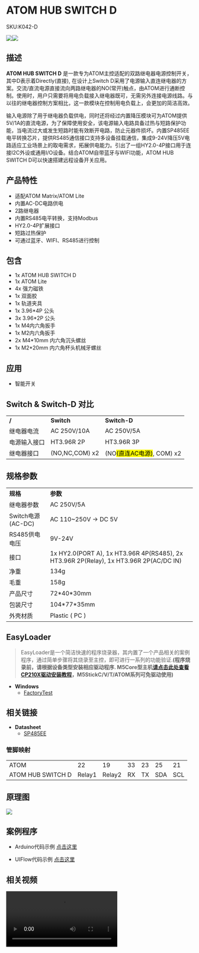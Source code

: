 # ATOM HUB SWITCH D

<el-tag effect="plain">SKU:K042-D</el-tag>

<div class="product_pic"><img src="assets/img/product_pics/atom_base/atomhub_switch_d/atom_switch_d_01.webp"><img src="assets/img/product_pics/atom_base/atomhub_switch_d/atom_switch_d_02.webp"></div>

## 描述

**ATOM HUB SWITCH D** 是一款专为ATOM主控适配的双路继电器电源控制开关，其中D表示着Directly(直接), 在设计上Switch D采用了电源输入直连继电器的方案。交流/直流电源直接流向两路继电器的NO(常开)触点，由ATOM进行通断控制。使用时，用户只需要将用电负载接入继电器既可，无需另外连接电源线路。与以往的继电器控制方案相比，这一款模块在控制用电负载上，会更加的简洁高效。

输入电源除了用于继电器负载供电，同时还将经过内置降压模块可为ATOM提供5V/1A的直流电源，为了保障使用安全，该电源输入电路具备过热与短路保护功能，当电流过大或发生短路时能有效断开电路，防止元器件损坏。内置SP485EE电平转换芯片，提供RS485通信接口支持多设备挂载通信，集成9-24V降压5V电路适应工业场景上的取电需求，拓展供电能力。引出了一组HY2.0-4P接口用于连接I2C外设或通用I/O设备。结合ATOM自带蓝牙与WIFI功能，ATOM HUB SWITCH D可以快速搭建远程设备开关应用。

## 产品特性

- 适配ATOM Matrix/ATOM Lite
- 内置AC-DC电路供电
- 2路继电器
- 内置RS485电平转换，支持Modbus
- HY2.0-4P扩展接口
- 短路过热保护
- 可通过蓝牙、WIFI、RS485进行控制

## 包含

- 1x ATOM HUB SWITCH D
- 1x ATOM Lite
- 4x 强力磁铁 
- 1x 双面胶
- 1x 轨道夹具
- 1x 3.96*4P 公头
- 3x 3.96*2P 公头
- 1x M4内六角扳手
- 1x M2内六角扳手
- 2x M4*10mm 内六角沉头螺丝
- 1x M2*20mm 内六角杯头机械牙螺丝

## 应用

- 智能开关

## Switch & Switch-D 对比

<table>
   <tr style="font-weight:bold">
      <td>/</td>
      <td>Switch</td>
      <td>Switch-D</td>
   </tr>
   <tr>
      <td>继电器电流</td>
      <td>AC 250V/10A</td>
      <td>AC 250V/5A</td>
   </tr>
   <tr>
      <td>电源输入接口</td>
      <td>HT3.96R 2P</td>
      <td>HT3.96R 3P</td>
   </tr>
   <tr>
      <td>继电器接口</td>
      <td>(NO,NC,COM) x2</td>
      <td>(NO<mark>(直连AC电源)</mark>, COM) x2</td>
   </tr>
 </table>


## 规格参数

<table>
   <tr style="font-weight:bold">
      <td>规格</td>
      <td>参数</td>
   </tr>
   <tr>
      <td>继电器参数</td>
      <td>AC 250V/5A</td>
   </tr>
   <tr>
      <td>Switch电源(AC-DC)</td>
      <td>AC 110~250V -> DC 5V</td>
   </tr>
   <tr>
      <td>RS485供电电压</td>
      <td>9V-24V</td>
   </tr>
   <tr>
      <td>接口</td>
      <td>1x HY2.0(PORT A),  1x HT3.96R 4P(RS485), 2x HT3.96R 2P(Relay), 1x HT3.96R 2P(AC/DC IN)</td>
   </tr>
   <tr>
      <td>净重</td>
      <td>134g</td>
   </tr>
   <tr>
      <td>毛重</td>
      <td>158g</td>
   </tr>
   <tr>
      <td>产品尺寸</td>
      <td>72*40*30mm</td>
   </tr>
   <tr>
      <td>包装尺寸</td>
      <td>104*77*35mm</td>
   </tr>
   <tr>
      <td>外壳材质</td>
      <td>Plastic ( PC )</td>
   </tr>
 </table>

## EasyLoader

>EasyLoader是一个简洁快速的程序烧录器，其内置了一个产品相关的案例程序，通过简单步骤将其烧录至主控，即可进行一系列的功能验证.**(程序烧录前，请根据设备类型安装相应驱动程序. M5Core型主机[请点击此处查看CP210X驱动安装教程](zh_CN/arduino/arduino_development?id=安装串口驱动)，M5StickC/V/T/ATOM系列可免驱动使用)**

- **Windows** 
   - [FactoryTest](https://m5stack.oss-cn-shenzhen.aliyuncs.com/EasyLoader/Windows/CORE/EasyLoader_M5Paper_FactoryTest.exe)

## 相关链接

-  **Datasheet** 
    - [SP485EE](https://m5stack.oss-cn-shenzhen.aliyuncs.com/resource/docs/datasheet/hat/SP485EEN_en.pdf)

### 管脚映射

<table>
 <tr><td>ATOM</td><td>22</td><td>19</td><td>33</td><td>23</td><td>25</td><td>21</td></tr>
 <tr><td>ATOM HUB SWITCH D</td><td>Relay1</td><td>Relay2</td><td>RX</td><td>TX</td><td>SDA</td><td>SCL</td></tr>
</table>

## 原理图

<img src="assets/img/product_pics/atom_base/atomhub_switch_d/atom_switch_d_03.webp">

## 案例程序

- Arduino代码示例 [点击这里](https://github.com/m5stack/M5-ProductExampleCodes/tree/master/AtomBase/AtomHubSwitch/AtomHubSwitch)

- UIFlow代码示例 [点击这里](https://github.com/m5stack/M5-ProductExampleCodes/tree/master/AtomBase/AtomHubSwitch/UIFlow)

## 相关视频

<video class="video_size" controls>
    <source src="https://m5stack.oss-cn-shenzhen.aliyuncs.com/video/Product_example_video/AtomBase/ATOM_SWITCH_D.mp4" type="video/mp4">
</video>

<script>

   var purchase_link = 'https://m5stack.com/products/atom-hub-switchd-2-relay-kit';

   anchor_search(purchase_link);
   scrollFunc();

</script>